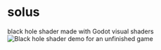# solus
black hole shader made with Godot visual shaders
![Black hole shader demo for an unfinished game](solus.gif)
